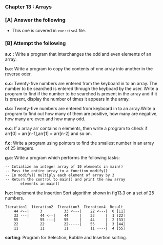 ### Chapter 13 : Arrays

### [A] Answer the following

- This one is covered in `exerciseA` file.

### [B] Attempt the following

**a.c** : Write a program that interchanges the odd and even
elements of an array.

**b.c**: Write a program to copy the contents of one array into 
another in the reverse oder. 

**c.c**: Twenty-five numbers are entered from the keyboard in to
an array. The number to be searched is entered through the keyboard 
by the user. Write a program to find if the number to be searched 
is present in the array and if it is present, display the number of
times it appears in the array.

**d.c**: Twenty-five numbers are entered from keyboard in to an 
array.Write a program to find out how many of them are positive,
how many are negative, how many are even and how many odd.

**e.c**: If a array arr contains n elements, then write a program to
check if arr[0] = arr[n-1],arr[1] = arr[n-2] and so on.

**f.c**: Write a program using pointers to find the smallest
number in an array of 25 integers.

**g.c**:  Write a program which performs the following tasks:

	-- Intialize an integer array of 10 elements in main()
	-- Pass the entire array to a function modify()
	-- In modify() multiply each element of array by 3
	-- Return the control to main() and print the new array
           elements in main()

**h.c**: Implement the Insertion Sort algorithm shown in fig13.3 
on a set of 25 numbers.

	Iteration1	Iteration2	Iteration3	Iteration4	Result
        44 <--|     3		   33 <---|	   22 <---|	 0 [11]
        33 ---|     44 <--|    44     |	   33  	  |	 1 [22] 
        55          55 ---|	   55     |	   44     |	 2 [33]
        22          22		   22-----|	   55     |	 3 [44]
        11         	11		   11		   11 ----|	 4 [55]

**sorting**: Program for Selection, Bubble and Insertion sorting.

